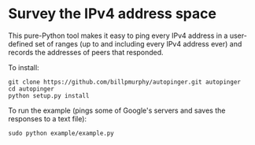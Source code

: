 Survey the IPv4 address space
=============================

This pure-Python tool makes it easy to ping every IPv4 address in a
user-defined set of ranges (up to and including every IPv4 address ever) and
records the addresses of peers that responded.

To install:

```
git clone https://github.com/billpmurphy/autopinger.git autopinger
cd autopinger
python setup.py install
```

To run the example (pings some of Google's servers and saves the responses to
a text file):

```
sudo python example/example.py
```
